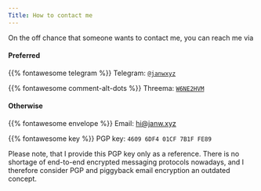 ```yaml
---
Title: How to contact me
---
```


On the off chance that someone wants to contact me, you can reach me via

#### Preferred

{{% fontawesome telegram %}} Telegram: [`@janwxyz`](https://t.me/janwxyz)

{{% fontawesome comment-alt-dots %}}  Threema: [`W6NE2HVM`](threema://W6NE2HVM)

#### Otherwise

{{% fontawesome envelope %}} Email: [h&#105;&#64;&#106;an&#119;.&#120;&#121;z](mailto:&#104;&#105;&#64;&#106;&#97;nw&#46;&#120;yz)

{{% fontawesome key %}} PGP key: `4609 6DF4 01CF 7B1F FE89`

Please note, that I provide this PGP key only as a reference. There is no shortage of end-to-end encrypted messaging protocols nowadays, and I therefore consider PGP and piggyback email encryption an outdated concept.
